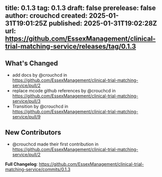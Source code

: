 title:	0.1.3
tag:	0.1.3
draft:	false
prerelease:	false
author:	crouchcd
created:	2025-01-31T19:01:25Z
published:	2025-01-31T19:02:28Z
url:	https://github.com/EssexManagement/clinical-trial-matching-service/releases/tag/0.1.3
--
## What's Changed
* add docs by @crouchcd in https://github.com/EssexManagement/clinical-trial-matching-service/pull/2
* replace mcode github references by @crouchcd in https://github.com/EssexManagement/clinical-trial-matching-service/pull/3
* Transition by @crouchcd in https://github.com/EssexManagement/clinical-trial-matching-service/pull/9

## New Contributors
* @crouchcd made their first contribution in https://github.com/EssexManagement/clinical-trial-matching-service/pull/2

**Full Changelog**: https://github.com/EssexManagement/clinical-trial-matching-service/commits/0.1.3
